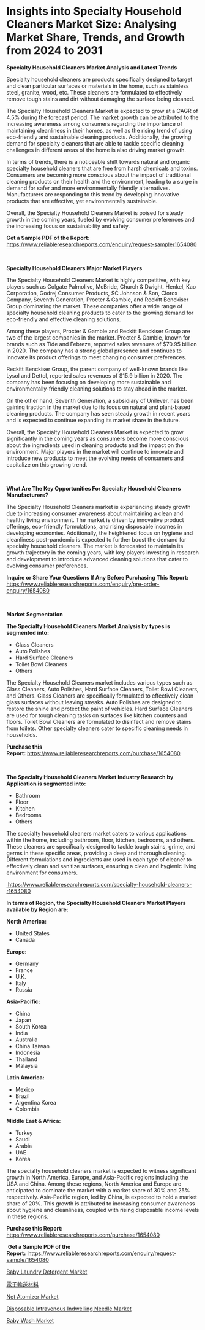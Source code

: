 <p><h1>Insights into Specialty Household Cleaners Market Size: Analysing Market Share, Trends, and Growth from 2024 to 2031</h1></p><p><strong>Specialty Household Cleaners Market Analysis and Latest Trends</strong></p>
<p><p>Specialty household cleaners are products specifically designed to target and clean particular surfaces or materials in the home, such as stainless steel, granite, wood, etc. These cleaners are formulated to effectively remove tough stains and dirt without damaging the surface being cleaned.</p><p>The Specialty Household Cleaners Market is expected to grow at a CAGR of 4.5% during the forecast period. The market growth can be attributed to the increasing awareness among consumers regarding the importance of maintaining cleanliness in their homes, as well as the rising trend of using eco-friendly and sustainable cleaning products. Additionally, the growing demand for specialty cleaners that are able to tackle specific cleaning challenges in different areas of the home is also driving market growth.</p><p>In terms of trends, there is a noticeable shift towards natural and organic specialty household cleaners that are free from harsh chemicals and toxins. Consumers are becoming more conscious about the impact of traditional cleaning products on their health and the environment, leading to a surge in demand for safer and more environmentally friendly alternatives. Manufacturers are responding to this trend by developing innovative products that are effective, yet environmentally sustainable. </p><p>Overall, the Specialty Household Cleaners Market is poised for steady growth in the coming years, fueled by evolving consumer preferences and the increasing focus on sustainability and safety.</p></p>
<p><strong>Get a Sample PDF of the Report:&nbsp;</strong> <a href="https://www.reliableresearchreports.com/enquiry/request-sample/1654080">https://www.reliableresearchreports.com/enquiry/request-sample/1654080</a></p>
<p>&nbsp;</p>
<p><strong>Specialty Household Cleaners Major Market Players</strong></p>
<p><p>The Specialty Household Cleaners Market is highly competitive, with key players such as Colgate Palmolive, McBride, Church & Dwight, Henkel, Kao Corporation, Godrej Consumer Products, SC Johnson & Son, Clorox Company, Seventh Generation, Procter & Gamble, and Reckitt Benckiser Group dominating the market. These companies offer a wide range of specialty household cleaning products to cater to the growing demand for eco-friendly and effective cleaning solutions.</p><p>Among these players, Procter & Gamble and Reckitt Benckiser Group are two of the largest companies in the market. Procter & Gamble, known for brands such as Tide and Febreze, reported sales revenues of $70.95 billion in 2020. The company has a strong global presence and continues to innovate its product offerings to meet changing consumer preferences.</p><p>Reckitt Benckiser Group, the parent company of well-known brands like Lysol and Dettol, reported sales revenues of $15.9 billion in 2020. The company has been focusing on developing more sustainable and environmentally-friendly cleaning solutions to stay ahead in the market.</p><p>On the other hand, Seventh Generation, a subsidiary of Unilever, has been gaining traction in the market due to its focus on natural and plant-based cleaning products. The company has seen steady growth in recent years and is expected to continue expanding its market share in the future.</p><p>Overall, the Specialty Household Cleaners Market is expected to grow significantly in the coming years as consumers become more conscious about the ingredients used in cleaning products and the impact on the environment. Major players in the market will continue to innovate and introduce new products to meet the evolving needs of consumers and capitalize on this growing trend.</p></p>
<p>&nbsp;</p>
<p><strong>What Are The Key Opportunities For Specialty Household Cleaners Manufacturers?</strong></p>
<p><p>The Specialty Household Cleaners market is experiencing steady growth due to increasing consumer awareness about maintaining a clean and healthy living environment. The market is driven by innovative product offerings, eco-friendly formulations, and rising disposable incomes in developing economies. Additionally, the heightened focus on hygiene and cleanliness post-pandemic is expected to further boost the demand for specialty household cleaners. The market is forecasted to maintain its growth trajectory in the coming years, with key players investing in research and development to introduce advanced cleaning solutions that cater to evolving consumer preferences.</p></p>
<p><strong>Inquire or Share Your Questions If Any Before Purchasing This Report:</strong> <a href="https://www.reliableresearchreports.com/enquiry/pre-order-enquiry/1654080">https://www.reliableresearchreports.com/enquiry/pre-order-enquiry/1654080</a></p>
<p>&nbsp;</p>
<p><strong>Market Segmentation</strong></p>
<p><strong>The Specialty Household Cleaners Market Analysis by types is segmented into:</strong></p>
<p><ul><li>Glass Cleaners</li><li>Auto Polishes</li><li>Hard Surface Cleaners</li><li>Toilet Bowl Cleaners</li><li>Others</li></ul></p>
<p><p>The Specialty Household Cleaners market includes various types such as Glass Cleaners, Auto Polishes, Hard Surface Cleaners, Toilet Bowl Cleaners, and Others. Glass Cleaners are specifically formulated to effectively clean glass surfaces without leaving streaks. Auto Polishes are designed to restore the shine and protect the paint of vehicles. Hard Surface Cleaners are used for tough cleaning tasks on surfaces like kitchen counters and floors. Toilet Bowl Cleaners are formulated to disinfect and remove stains from toilets. Other specialty cleaners cater to specific cleaning needs in households.</p></p>
<p><strong>Purchase this Report:&nbsp;</strong><a href="https://www.reliableresearchreports.com/purchase/1654080">https://www.reliableresearchreports.com/purchase/1654080</a></p>
<p>&nbsp;</p>
<p><strong>The Specialty Household Cleaners Market Industry Research by Application is segmented into:</strong></p>
<p><ul><li>Bathroom</li><li>Floor</li><li>Kitchen</li><li>Bedrooms</li><li>Others</li></ul></p>
<p><p>The specialty household cleaners market caters to various applications within the home, including bathroom, floor, kitchen, bedrooms, and others. These cleaners are specifically designed to tackle tough stains, grime, and germs in these specific areas, providing a deep and thorough cleaning. Different formulations and ingredients are used in each type of cleaner to effectively clean and sanitize surfaces, ensuring a clean and hygienic living environment for consumers.</p></p>
<p><a href="https://www.reliableresearchreports.com/specialty-household-cleaners-r1654080">&nbsp;https://www.reliableresearchreports.com/specialty-household-cleaners-r1654080</a></p>
<p><strong>In terms of Region, the Specialty Household Cleaners Market Players available by Region are:</strong></p>
<p>
    <p> <strong> North America: </strong>
        <ul>
            <li>United States</li>
            <li>Canada</li>
        </ul>
        </p> 
    <p> <strong> Europe: </strong>
        <ul>
            <li>Germany</li>
            <li>France</li>
            <li>U.K.</li>
            <li>Italy</li>
            <li>Russia</li>
        </ul>
        </p> 
    <p> <strong> Asia-Pacific: </strong>
        <ul>
            <li>China</li>
            <li>Japan</li>
            <li>South Korea</li>
            <li>India</li>
            <li>Australia</li>
            <li>China Taiwan</li>
            <li>Indonesia</li>
            <li>Thailand</li>
            <li>Malaysia</li>
        </ul>
        </p> 
    <p> <strong> Latin America: </strong>
        <ul>
            <li>Mexico</li>
            <li>Brazil</li>
            <li>Argentina Korea</li>
            <li>Colombia</li>
        </ul>
        </p> 
    <p> <strong> Middle East & Africa: </strong>
        <ul>
            <li>Turkey</li>
            <li>Saudi</li>
            <li>Arabia</li>
            <li>UAE</li>
            <li>Korea</li>
        </ul>
    </p>
    </p>
<p><p>The specialty household cleaners market is expected to witness significant growth in North America, Europe, and Asia-Pacific regions including the USA and China. Among these regions, North America and Europe are anticipated to dominate the market with a market share of 30% and 25% respectively. Asia-Pacific region, led by China, is expected to hold a market share of 20%. This growth is attributed to increasing consumer awareness about hygiene and cleanliness, coupled with rising disposable income levels in these regions.</p></p>
<p><strong>Purchase this Report: </strong><a href="https://www.reliableresearchreports.com/purchase/1654080">https://www.reliableresearchreports.com/purchase/1654080</a></p>
<p>&nbsp;<strong>Get a Sample PDF of the Report:&nbsp;&nbsp;</strong><a href="https://www.reliableresearchreports.com/enquiry/request-sample/1654080">https://www.reliableresearchreports.com/enquiry/request-sample/1654080</a></p>
<p><strong></strong></p>
<p><p><a href="https://www.linkedin.com/pulse/exploring-baby-laundry-detergent-market-dynamics-global-trends-9lm4f">Baby Laundry Detergent Market</a></p><p><a href="https://github.com/hardee896/Market-Research-Report-List-2/blob/main/3131164176439.md">電子輸送材料</a></p><p><a href="https://github.com/AdrianaPaucek2023/Market-Research-Report-List-1/blob/main/net-atomizer-market.md">Net Atomizer Market</a></p><p><a href="https://github.com/cheribeninsig/Market-Research-Report-List-1/blob/main/disposable-intravenous-indwelling-needle-market.md">Disposable Intravenous Indwelling Needle Market</a></p><p><a href="https://www.linkedin.com/pulse/global-baby-wash-market-size-expected-reach-cagr-73-report-covers-tukqf">Baby Wash Market</a></p></p>